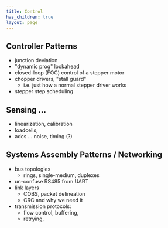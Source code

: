 ```yaml
---
title: Control
has_children: true 
layout: page
---
```


## Controller Patterns 

- junction deviation 
- "dynamic prog" lookahead 
- closed-loop (FOC) control of a stepper motor
- chopper drivers, "stall guard" 
	- i.e. just how a normal stepper driver works 
- stepper step scheduling 

## Sensing ... 

- linearization, calibration
- loadcells,
- adcs ... noise, timing (?) 

## Systems Assembly Patterns / Networking 

- bus topologies
	- rings, single-medium, duplexes 
- un-confuse RS485 from UART 
- link layers 
	- COBS, packet delineation 
	- CRC and why we need it 
- transmission protocols:
	- flow control, buffering, 
	- retrying, 
